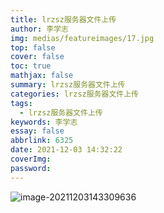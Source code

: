 ```yaml
---
title: lrzsz服务器文件上传
author: 李学志
img: medias/featureimages/17.jpg
top: false
cover: false
toc: true
mathjax: false
summary: lrzsz服务器文件上传
categories: lrzsz服务器文件上传
tags:
  - lrzsz服务器文件上传
keywords: 李学志
essay: false
abbrlink: 6325
date: 2021-12-03 14:32:22
coverImg:
password:
---
```


![image-20211203143309636](http://qiniuyun.code520.com.cn/images/20211203143309.png)
